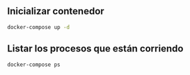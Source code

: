 ## Inicializar contenedor

```bash
docker-compose up -d
```

## Listar los procesos que están corriendo

```bash
docker-compose ps
```